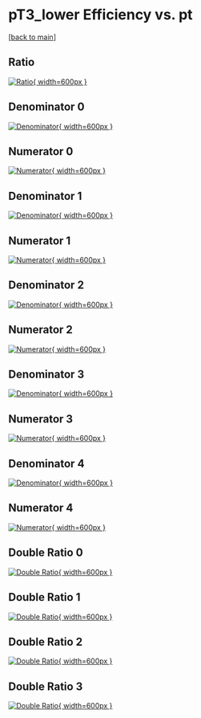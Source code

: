 # pT3_lower Efficiency vs. pt

[[back to main](./)]



## Ratio

[![Ratio](../mtv/var/pT3_lower_loweta_11_-1_eff_pt.png){ width=600px }](../mtv/var/pT3_lower_loweta_11_-1_eff_pt.pdf)

## Denominator 0

[![Denominator](../mtv/den/pT3_lower_loweta_11_-1_eff_pt_den0.png){ width=600px }](../mtv/den/pT3_lower_loweta_11_-1_eff_pt_den0.pdf)

## Numerator 0

[![Numerator](../mtv/num/pT3_lower_loweta_11_-1_eff_pt_num0.png){ width=600px }](../mtv/num/pT3_lower_loweta_11_-1_eff_pt_num0.pdf)

## Denominator 1

[![Denominator](../mtv/den/pT3_lower_loweta_11_-1_eff_pt_den1.png){ width=600px }](../mtv/den/pT3_lower_loweta_11_-1_eff_pt_den1.pdf)

## Numerator 1

[![Numerator](../mtv/num/pT3_lower_loweta_11_-1_eff_pt_num1.png){ width=600px }](../mtv/num/pT3_lower_loweta_11_-1_eff_pt_num1.pdf)

## Denominator 2

[![Denominator](../mtv/den/pT3_lower_loweta_11_-1_eff_pt_den2.png){ width=600px }](../mtv/den/pT3_lower_loweta_11_-1_eff_pt_den2.pdf)

## Numerator 2

[![Numerator](../mtv/num/pT3_lower_loweta_11_-1_eff_pt_num2.png){ width=600px }](../mtv/num/pT3_lower_loweta_11_-1_eff_pt_num2.pdf)

## Denominator 3

[![Denominator](../mtv/den/pT3_lower_loweta_11_-1_eff_pt_den3.png){ width=600px }](../mtv/den/pT3_lower_loweta_11_-1_eff_pt_den3.pdf)

## Numerator 3

[![Numerator](../mtv/num/pT3_lower_loweta_11_-1_eff_pt_num3.png){ width=600px }](../mtv/num/pT3_lower_loweta_11_-1_eff_pt_num3.pdf)

## Denominator 4

[![Denominator](../mtv/den/pT3_lower_loweta_11_-1_eff_pt_den4.png){ width=600px }](../mtv/den/pT3_lower_loweta_11_-1_eff_pt_den4.pdf)

## Numerator 4

[![Numerator](../mtv/num/pT3_lower_loweta_11_-1_eff_pt_num4.png){ width=600px }](../mtv/num/pT3_lower_loweta_11_-1_eff_pt_num4.pdf)

## Double Ratio 0

[![Double Ratio](../mtv/ratio/pT3_lower_loweta_11_-1_eff_pt_ratio0.png){ width=600px }](../mtv/ratio/pT3_lower_loweta_11_-1_eff_pt_ratio0.pdf)

## Double Ratio 1

[![Double Ratio](../mtv/ratio/pT3_lower_loweta_11_-1_eff_pt_ratio1.png){ width=600px }](../mtv/ratio/pT3_lower_loweta_11_-1_eff_pt_ratio1.pdf)

## Double Ratio 2

[![Double Ratio](../mtv/ratio/pT3_lower_loweta_11_-1_eff_pt_ratio2.png){ width=600px }](../mtv/ratio/pT3_lower_loweta_11_-1_eff_pt_ratio2.pdf)

## Double Ratio 3

[![Double Ratio](../mtv/ratio/pT3_lower_loweta_11_-1_eff_pt_ratio3.png){ width=600px }](../mtv/ratio/pT3_lower_loweta_11_-1_eff_pt_ratio3.pdf)

